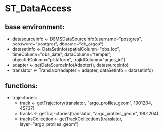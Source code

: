 # ST_DataAccess

## base environment:

 - datasourceinfo <- DBMSDataSourceInfo(username="postgres", password="postgres", dbname="db_argos")
 - datasetinfo <- DataSetInfo(spatialColumn="obs_loc", timeColumn="obs_date", dataColumn="temper", objectIdColumn="plataform", trajIdColumn="argos_id")
 - adapter <- setDataSourceInfo(Adapter(), datasourceinfo)
 - translator <- Translator(adapter = adapter, dataSetInfo = datasetinfo)

## functions:
 - trajectories:
   - track <- getTrajectory(translator, "argo_profiles_geom", 1901204, 45737)
   - tracks <- getTrajectories(translator, "argo_profiles_geom", 1901204)
   - tracksCollection <- getTrackCollections(translator, layer="argo_profiles_geom")
